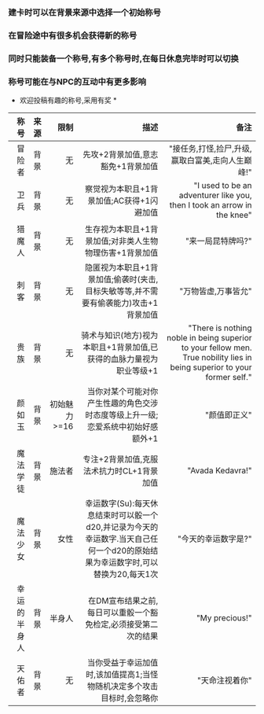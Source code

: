 ### 建卡时可以在背景来源中选择一个初始称号 ###  
### 在冒险途中有很多机会获得新的称号 ###  
### 同时只能装备一个称号,有多个称号时,在每日休息完毕时可以切换 ###  
### 称号可能在与NPC的互动中有更多影响 ###  

* 欢迎投稿有趣的称号,采用有奖 *

|称号|来源|限制|描述|备注|
|-:|-:|-:|-:|-:|
|冒险者|背景|无|先攻+2背景加值,意志豁免+1背景加值|"接任务,打怪,捡尸,升级,赢取白富美,走向人生巅峰!"|
|卫兵|背景|无|察觉视为本职且+1背景加值;AC获得+1闪避加值|"I used to be an adventurer like you, then I took an arrow in the knee"|
|猎魔人|背景|无|生存视为本职且+1背景加值;对非类人生物物理伤害+1背景加值|"来一局昆特牌吗?"|
|刺客|背景|无|隐匿视为本职且+1背景加值;偷袭时(夹击,目标失敏等等,并不需要有偷袭能力)攻击+1背景加值|"万物皆虚,万事皆允"|
|贵族|背景|无|骑术与知识(地方)视为本职且+1背景加值,已获得的血脉力量视为职业等级+1|"There is nothing noble in being superior to your fellow men. True nobility lies in being superior to your former self."|
|颜如玉|背景|初始魅力>=16|当你对某个可能对你产生性趣的角色交涉时态度等级上升一级;恋爱系统中初始好感额外+1|"颜值即正义"|
|魔法学徒|背景|施法者|专注+2背景加值,克服法术抗力时CL+1背景加值|"Avada Kedavra!"|
|魔法少女|背景|女性|幸运数字(Su):每天休息结束时可以骰一个d20,并记录为今天的幸运数字.当天自己任何一个d20的原始结果为幸运数字时,可以替换为20,每天1次|"今天的幸运数字是?"|
|幸运的半身人|背景|半身人|在DM宣布结果之前,每日可以重骰一个豁免检定,必须接受第二次的结果|"My precious!"|
|天佑者|背景|无|当你受益于幸运加值时,该加值提高1;当怪物随机决定多个攻击目标时,会忽略你|"天命注视着你"|